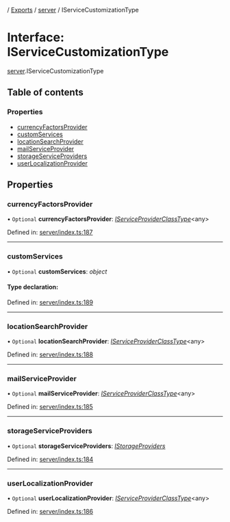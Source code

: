 [](../README.md) / [Exports](../modules.md) / [server](../modules/server.md) / IServiceCustomizationType

# Interface: IServiceCustomizationType

[server](../modules/server.md).IServiceCustomizationType

## Table of contents

### Properties

- [currencyFactorsProvider](server.iservicecustomizationtype.md#currencyfactorsprovider)
- [customServices](server.iservicecustomizationtype.md#customservices)
- [locationSearchProvider](server.iservicecustomizationtype.md#locationsearchprovider)
- [mailServiceProvider](server.iservicecustomizationtype.md#mailserviceprovider)
- [storageServiceProviders](server.iservicecustomizationtype.md#storageserviceproviders)
- [userLocalizationProvider](server.iservicecustomizationtype.md#userlocalizationprovider)

## Properties

### currencyFactorsProvider

• `Optional` **currencyFactorsProvider**: [*IServiceProviderClassType*](server_services.iserviceproviderclasstype.md)<any\>

Defined in: [server/index.ts:187](https://github.com/onzag/itemize/blob/28218320/server/index.ts#L187)

___

### customServices

• `Optional` **customServices**: *object*

#### Type declaration:

Defined in: [server/index.ts:189](https://github.com/onzag/itemize/blob/28218320/server/index.ts#L189)

___

### locationSearchProvider

• `Optional` **locationSearchProvider**: [*IServiceProviderClassType*](server_services.iserviceproviderclasstype.md)<any\>

Defined in: [server/index.ts:188](https://github.com/onzag/itemize/blob/28218320/server/index.ts#L188)

___

### mailServiceProvider

• `Optional` **mailServiceProvider**: [*IServiceProviderClassType*](server_services.iserviceproviderclasstype.md)<any\>

Defined in: [server/index.ts:185](https://github.com/onzag/itemize/blob/28218320/server/index.ts#L185)

___

### storageServiceProviders

• `Optional` **storageServiceProviders**: [*IStorageProviders*](server.istorageproviders.md)

Defined in: [server/index.ts:184](https://github.com/onzag/itemize/blob/28218320/server/index.ts#L184)

___

### userLocalizationProvider

• `Optional` **userLocalizationProvider**: [*IServiceProviderClassType*](server_services.iserviceproviderclasstype.md)<any\>

Defined in: [server/index.ts:186](https://github.com/onzag/itemize/blob/28218320/server/index.ts#L186)

